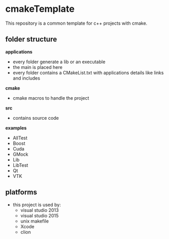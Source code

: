 # cmakeTemplate
This repository is a common template for c++ projects with cmake.

## folder structure

**applications**
- every folder generate a lib or an executable
- the main is placed here
- every folder contains a CMakeList.txt with applications details like links and includes

**cmake**
- cmake macros to handle the project

**src**
- contains source code

**examples**
- AllTest
- Boost
- Cuda
- GMock
- Lib
- LibTest
- Qt
- VTK


## platforms
- this project is used by:
  - visual studio 2013
  - visual studio 2015
  - unix makefile
  - Xcode
  - clion
